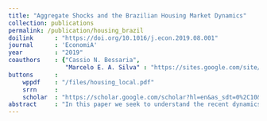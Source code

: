 ```yaml
---
title: "Aggregate Shocks and the Brazilian Housing Market Dynamics"
collection: publications
permalink: /publication/housing_brazil
doilink      : "https://doi.org/10.1016/j.econ.2019.08.001"
journal      : 'EconomiA'
year         : "2019"
coauthors    : {"Cassio N. Bessaria",
                "Marcelo E. A. Silva" : "https://sites.google.com/site/marceloeasilva/"}
buttons      : 
    wppdf    : "/files/housing_local.pdf"
    srrn     : 
    scholar  : "https://scholar.google.com/scholar?hl=en&as_sdt=0%2C10&q=Aggregate+Shocks+and+the+Brazilian+Housing+Market+Dynamics+&btnG="
abstract     : "In this paper we seek to understand the recent dynamics of the Brazilian housing market, which experienced a significant growth in recent years. In particular, we assess the effects of aggregate productivity and monetary policy shocks on housing market variables. Moreover, we also investigate the effects of shocks to housing prices that are orthogonal to business cycle movements. We use a SVAR approach with sign restriction backed by a Dynamic Stochastic General Equilibrium (DSGE) model estimated for Brazil. The empirical results show that the housing market responds positively to aggregate productivity shocks, while a contractionary monetary policy shock depress housing output, demand and prices. Additionally, we find monetary policy as an important source of variation in housing prices and financing, while productivity shocks explain a substantial share of housing production movements. We also show that the behavior of housing prices is mostly driven by shocks to housing prices that are orthogonal to business cycles movements."
---
```


 